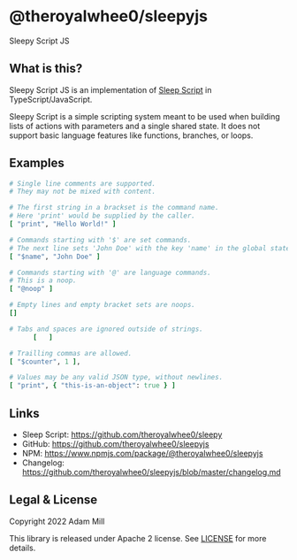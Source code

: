 # @theroyalwhee0/sleepyjs
Sleepy Script JS


## What is this?
Sleepy Script JS is an implementation of [Sleep Script](https://github.com/theroyalwhee0/sleepy) in TypeScript/JavaScript.

Sleepy Script is a simple scripting system meant to be used when building lists of actions with parameters and a single shared state. It does not support basic language features like functions, branches, or loops.


## Examples
```rb
# Single line comments are supported.
# They may not be mixed with content.

# The first string in a brackset is the command name. 
# Here 'print' would be supplied by the caller.
[ "print", "Hello World!" ]

# Commands starting with '$' are set commands.
# The next line sets 'John Doe' with the key 'name' in the global state.
[ "$name", "John Doe" ]

# Commands starting with '@' are language commands.
# This is a noop.
[ "@noop" ]

# Empty lines and empty bracket sets are noops.
[]

# Tabs and spaces are ignored outside of strings.
      [   ]

# Trailling commas are allowed.
[ "$counter", 1 ],

# Values may be any valid JSON type, without newlines.
[ "print", { "this-is-an-object": true } ]
```

## Links
- Sleep Script: https://github.com/theroyalwhee0/sleepy
- GitHub: https://github.com/theroyalwhee0/sleepyjs
- NPM: https://www.npmjs.com/package/@theroyalwhee0/sleepyjs
- Changelog: https://github.com/theroyalwhee0/sleepyjs/blob/master/changelog.md


## Legal & License
Copyright 2022 Adam Mill

This library is released under Apache 2 license. See [LICENSE](https://github.com/theroyalwhee0/sleepyjs/blob/master/LICENSE) for more details.
